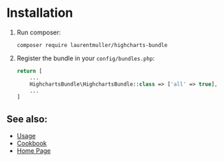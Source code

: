 # Installation

1. Run composer:
 
    ```console
    composer require laurentmuller/highcharts-bundle
    ```

2. Register the bundle in your `config/bundles.php`:

    ```php
    return [
        ...
        HighchartsBundle\HighchartsBundle::class => ['all' => true],
        ...
    ]
    ```

## See also:

- [Usage](usage.md)
- [Cookbook](cookbook.md)
- [Home Page](../../README.md)
